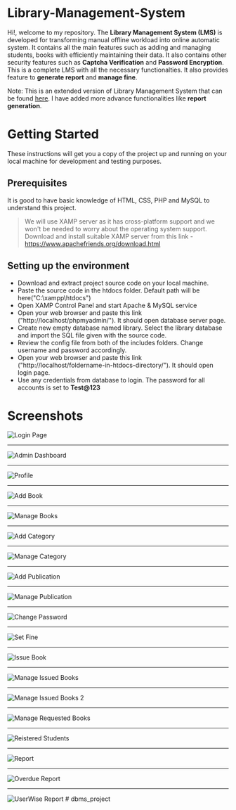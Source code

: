 # Library-Management-System

Hi!, welcome to my repository. The **Library Management System (LMS)** is developed for transforming manual offline workload into online automatic system. It contains all the main 
features such as adding and managing students, books with efficiently maintaining their data. It also contains other security features such as **Captcha Verification** and 
**Password Encryption**. This is a complete LMS with all the necessary functionalties. It also provides feature to **generate report** and **manage fine**.

Note: This is an extended version of Library Management System that can be found [here](https://phpgurukul.com/online-library-management-system/). I have added more advance functionalities like **report generation**.

# Getting Started

These instructions will get you a copy of the project up and running on your local machine for development and testing purposes. 

## Prerequisites

It is good to have basic knowledge of HTML, CSS, PHP and MySQL to understand this project.
>We will use XAMP server as it has cross-platform support and we won't be needed to worry about the operating system support.
Download and install suitable XAMP server from this link - https://www.apachefriends.org/download.html

## Setting up the environment

- Download and extract project source code on your local machine.
- Paste the source code in the htdocs folder. Default path will be here("C:\xampp\htdocs")
- Open XAMP Control Panel and start Apache & MySQL service
- Open your web browser and paste this link ("http://localhost/phpmyadmin/"). It should open database server page.
- Create new empty database named library. Select the library database and import the SQL file given with the source code.
- Review the config file from both of the includes folders. Change username and password accordingly.
- Open your web browser and paste this link ("http://localhost/foldername-in-htdocs-directory/"). It should open login page.
- Use any credentials from database to login. The password for all accounts is set to **Test@123**

# Screenshots

![Login Page](Screenshots/Login.png)

***

![Admin Dashboard](Screenshots/admin_dashboard.png)
***

![Profile](Screenshots/profile.png)

***

![Add Book](Screenshots/add_book.png)

***

![Manage Books](Screenshots/manage_books.png)

***

![Add Category](Screenshots/add_category.png)

***

![Manage Category](Screenshots/manage_categories.png)

***

![Add Publication](Screenshots/add_publication.png)

***

![Manage Publication](Screenshots/manage_publications.png)

***

![Change Password](Screenshots/change_password.png)

***

![Set Fine](Screenshots/set_fine.png)

***

![Issue Book](Screenshots/issue_book.png)

***

![Manage Issued Books](Screenshots/manage_issued_books.png)

***

![Manage Issued Books 2](Screenshots/manage_issued_books2.png)

***

![Manage Requested Books](Screenshots/manage_requested_books.png)

***

![Reistered Students](Screenshots/registered_students.png)

***

![Report](Screenshots/report.png)

***

![Overdue Report](Screenshots/overdue_report.png)

***

![UserWise Report](Screenshots/User_wise.png)
#   d b m s _ p r o j e c t  
 